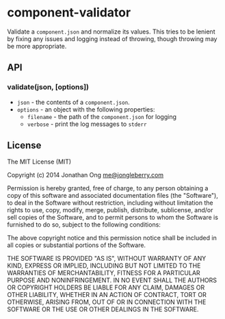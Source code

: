 # component-validator

Validate a `component.json` and normalize its values.
This tries to be lenient by fixing any issues and logging instead of throwing, though throwing may be more appropriate.

## API

### validate(json, [options])

- `json` - the contents of a `component.json`.
- `options` - an object with the following properties:
  - `filename` - the path of the `component.json` for logging
  - `verbose` <true> - print the log messages to `stderr`

## License

The MIT License (MIT)

Copyright (c) 2014 Jonathan Ong me@jongleberry.com

Permission is hereby granted, free of charge, to any person obtaining a copy
of this software and associated documentation files (the "Software"), to deal
in the Software without restriction, including without limitation the rights
to use, copy, modify, merge, publish, distribute, sublicense, and/or sell
copies of the Software, and to permit persons to whom the Software is
furnished to do so, subject to the following conditions:

The above copyright notice and this permission notice shall be included in
all copies or substantial portions of the Software.

THE SOFTWARE IS PROVIDED "AS IS", WITHOUT WARRANTY OF ANY KIND, EXPRESS OR
IMPLIED, INCLUDING BUT NOT LIMITED TO THE WARRANTIES OF MERCHANTABILITY,
FITNESS FOR A PARTICULAR PURPOSE AND NONINFRINGEMENT. IN NO EVENT SHALL THE
AUTHORS OR COPYRIGHT HOLDERS BE LIABLE FOR ANY CLAIM, DAMAGES OR OTHER
LIABILITY, WHETHER IN AN ACTION OF CONTRACT, TORT OR OTHERWISE, ARISING FROM,
OUT OF OR IN CONNECTION WITH THE SOFTWARE OR THE USE OR OTHER DEALINGS IN
THE SOFTWARE.